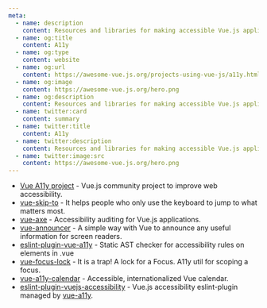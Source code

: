 ```yaml
---
meta:
  - name: description
    content: Resources and libraries for making accessible Vue.js applications
  - name: og:title
    content: A11y
  - name: og:type
    content: website
  - name: og:url
    content: https://awesome-vue.js.org/projects-using-vue-js/a11y.html
  - name: og:image
    content: https://awesome-vue.js.org/hero.png
  - name: og:description
    content: Resources and libraries for making accessible Vue.js applications
  - name: twitter:card
    content: summary
  - name: twitter:title
    content: A11y
  - name: twitter:description
    content: Resources and libraries for making accessible Vue.js applications
  - name: twitter:image:src
    content: https://awesome-vue.js.org/hero.png
---
```



- [Vue A11y project](https://github.com/vue-a11y) - Vue.js community project to improve web accessibility.
- [vue-skip-to](https://github.com/vue-a11y/vue-skip-to) - It helps people who only use the keyboard to jump to what matters most.
- [vue-axe](https://github.com/vue-a11y/vue-axe) - Accessibility auditing for Vue.js applications.
- [vue-announcer](https://github.com/vue-a11y/vue-announcer) - A simple way with Vue to announce any useful information for screen readers.
- [eslint-plugin-vue-a11y](https://github.com/maranran/eslint-plugin-vue-a11y) - Static AST checker for accessibility rules on elements in .vue
- [vue-focus-lock](https://github.com/theKashey/vue-focus-lock) - It is a trap! A lock for a Focus. A11y util for scoping a focus.
- [vue-a11y-calendar](https://github.com/IBM/vue-a11y-calendar) - Accessible, internationalized Vue calendar.
- [eslint-plugin-vuejs-accessibility](https://github.com/vue-a11y/eslint-plugin-vuejs-accessibility) - Vue.js accessibility eslint-plugin managed by [vue-a11y](https://github.com/vue-a11y).
